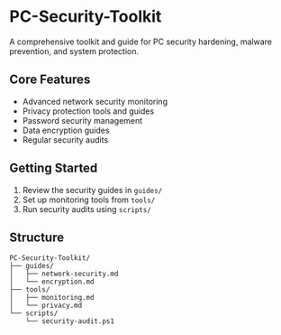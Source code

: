 # PC-Security-Toolkit

A comprehensive toolkit and guide for PC security hardening, malware prevention, and system protection.

## Core Features
- Advanced network security monitoring
- Privacy protection tools and guides
- Password security management
- Data encryption guides
- Regular security audits

## Getting Started
1. Review the security guides in `guides/`
2. Set up monitoring tools from `tools/`
3. Run security audits using `scripts/`

## Structure
```
PC-Security-Toolkit/
├── guides/
│   ├── network-security.md
│   └── encryption.md
├── tools/
│   ├── monitoring.md
│   └── privacy.md
└── scripts/
    └── security-audit.ps1
```
